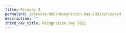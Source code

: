 ```yaml
---
title: Primary 4
permalink: /parents-hub/Recognition-Day-2021/primary4
description: ""
third_nav_title: Recognition Day 2021
---
```

